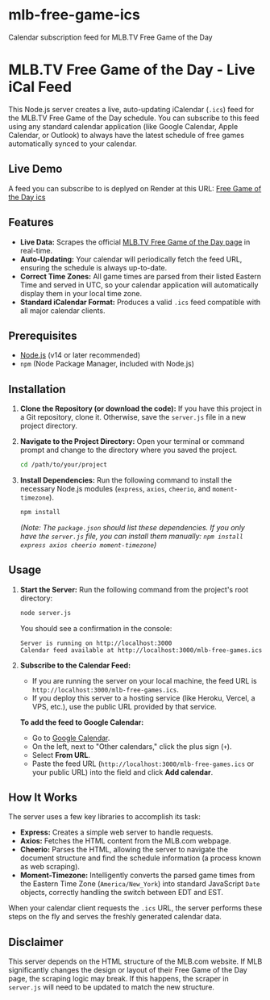 # mlb-free-game-ics
Calendar subscription feed for MLB.TV Free Game of the Day

# MLB.TV Free Game of the Day - Live iCal Feed

This Node.js server creates a live, auto-updating iCalendar (`.ics`) feed for the MLB.TV Free Game of the Day schedule. You can subscribe to this feed using any standard calendar application (like Google Calendar, Apple Calendar, or Outlook) to always have the latest schedule of free games automatically synced to your calendar.

## Live Demo
A feed you can subscribe to is deplyed on Render at this URL:
[Free Game of the Day ics](https://mlb-free-game-ics.onrender.com/mlb-free-games.ics)

## Features

-   **Live Data:** Scrapes the official [MLB.TV Free Game of the Day page](https://www.mlb.com/live-stream-games/free-game-of-the-day) in real-time.
-   **Auto-Updating:** Your calendar will periodically fetch the feed URL, ensuring the schedule is always up-to-date.
-   **Correct Time Zones:** All game times are parsed from their listed Eastern Time and served in UTC, so your calendar application will automatically display them in your local time zone.
-   **Standard iCalendar Format:** Produces a valid `.ics` feed compatible with all major calendar clients.

## Prerequisites

-   [Node.js](https://nodejs.org/) (v14 or later recommended)
-   `npm` (Node Package Manager, included with Node.js)

## Installation

1.  **Clone the Repository (or download the code):**
    If you have this project in a Git repository, clone it. Otherwise, save the `server.js` file in a new project directory.

2.  **Navigate to the Project Directory:**
    Open your terminal or command prompt and change to the directory where you saved the project.
    ```sh
    cd /path/to/your/project
    ```

3.  **Install Dependencies:**
    Run the following command to install the necessary Node.js modules (`express`, `axios`, `cheerio`, and `moment-timezone`).
    ```sh
    npm install
    ```
    *(Note: The `package.json` should list these dependencies. If you only have the `server.js` file, you can install them manually: `npm install express axios cheerio moment-timezone`)*

## Usage

1.  **Start the Server:**
    Run the following command from the project's root directory:
    ```sh
    node server.js
    ```
    You should see a confirmation in the console:
    ```
    Server is running on http://localhost:3000
    Calendar feed available at http://localhost:3000/mlb-free-games.ics
    ```

2.  **Subscribe to the Calendar Feed:**
    -   If you are running the server on your local machine, the feed URL is `http://localhost:3000/mlb-free-games.ics`.
    -   If you deploy this server to a hosting service (like Heroku, Vercel, a VPS, etc.), use the public URL provided by that service.

    **To add the feed to Google Calendar:**
    -   Go to [Google Calendar](https://calendar.google.com).
    -   On the left, next to "Other calendars," click the plus sign (`+`).
    -   Select **From URL**.
    -   Paste the feed URL (`http://localhost:3000/mlb-free-games.ics` or your public URL) into the field and click **Add calendar**.

## How It Works

The server uses a few key libraries to accomplish its task:
-   **Express:** Creates a simple web server to handle requests.
-   **Axios:** Fetches the HTML content from the MLB.com webpage.
-   **Cheerio:** Parses the HTML, allowing the server to navigate the document structure and find the schedule information (a process known as web scraping).
-   **Moment-Timezone:** Intelligently converts the parsed game times from the Eastern Time Zone (`America/New_York`) into standard JavaScript `Date` objects, correctly handling the switch between EDT and EST.

When your calendar client requests the `.ics` URL, the server performs these steps on the fly and serves the freshly generated calendar data.

## Disclaimer

This server depends on the HTML structure of the MLB.com website. If MLB significantly changes the design or layout of their Free Game of the Day page, the scraping logic may break. If this happens, the scraper in `server.js` will need to be updated to match the new structure.
